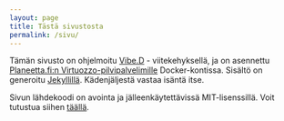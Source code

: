 ```yaml
---
layout: page
title: Tästä sivustosta
permalink: /sivu/
---
```


Tämän sivusto on ohjelmoitu [Vibe.D](https://vibed.org) -
viitekehyksellä, ja on asennettu
[Planeetta.fi:n Virtuozzo-pilvipalvelimille](https://www.cloudplatform.fi/) Docker-kontissa.
Sisältö on generoitu [Jekyllillä](https://jekyllrb.com/). Kädenjäljestä vastaa
isäntä itse.

Sivun lähdekoodi on avointa ja jälleenkäytettävissä MIT-lisenssillä. Voit tutustua siihen [täällä](https://github.com/dukc/ate-eskola-dotfi).
